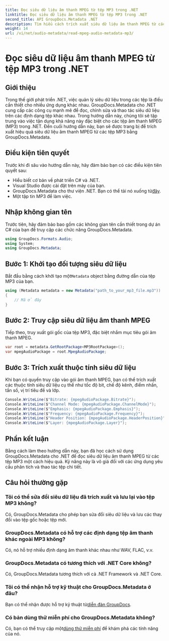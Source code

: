 ```yaml
---
title: Đọc siêu dữ liệu âm thanh MPEG từ tệp MP3 trong .NET
linktitle: Đọc siêu dữ liệu âm thanh MPEG từ tệp MP3 trong .NET
second_title: API GroupDocs.Metadata .NET
description: Tìm hiểu cách trích xuất siêu dữ liệu âm thanh MPEG từ các tệp MP3 trong .NET bằng GroupDocs.Metadata. Nâng cao khả năng phân tích tập tin của bạn.
weight: 14
url: /vi/net/audio-metadata/read-mpeg-audio-metadata-mp3/
---
```


# Đọc siêu dữ liệu âm thanh MPEG từ tệp MP3 trong .NET

## Giới thiệu
Trong thế giới phát triển .NET, việc quản lý siêu dữ liệu trong các tệp là điều cần thiết cho nhiều ứng dụng khác nhau. GroupDocs.Metadata cho .NET cung cấp các công cụ mạnh mẽ để đọc, chỉnh sửa và thao tác siêu dữ liệu trên các định dạng tệp khác nhau. Trong hướng dẫn này, chúng tôi sẽ tập trung vào việc tận dụng khả năng này đặc biệt cho các tệp âm thanh MPEG (MP3) trong .NET. Đến cuối hướng dẫn này, bạn sẽ được trang bị để trích xuất hiệu quả siêu dữ liệu âm thanh MPEG từ các tệp MP3 bằng GroupDocs.Metadata.
## Điều kiện tiên quyết
Trước khi đi sâu vào hướng dẫn này, hãy đảm bảo bạn có các điều kiện tiên quyết sau:
- Hiểu biết cơ bản về phát triển C# và .NET.
- Visual Studio được cài đặt trên máy của bạn.
-  GroupDocs.Metadata cho thư viện .NET. Bạn có thể tải nó xuống từ[đây](https://releases.groupdocs.com/metadata/net/).
- Một tập tin MP3 để làm việc.
## Nhập không gian tên
Trước tiên, hãy đảm bảo bao gồm các không gian tên cần thiết trong dự án C# của bạn để truy cập các chức năng GroupDocs.Metadata.
```csharp
using GroupDocs.Formats.Audio;
using System;
using GroupDocs.Metadata;
```
## Bước 1: Khởi tạo đối tượng siêu dữ liệu
 Bắt đầu bằng cách khởi tạo một`Metadata` object bằng đường dẫn của tệp MP3 của bạn.
```csharp
using (Metadata metadata = new Metadata("path_to_your_mp3_file.mp3"))
{
    // Mã ở đây
}
```
## Bước 2: Truy cập siêu dữ liệu âm thanh MPEG
Tiếp theo, truy xuất gói gốc của tệp MP3, đặc biệt nhắm mục tiêu gói âm thanh MPEG.
```csharp
var root = metadata.GetRootPackage<MP3RootPackage>();
var mpegAudioPackage = root.MpegAudioPackage;
```
## Bước 3: Trích xuất thuộc tính siêu dữ liệu
Khi bạn có quyền truy cập vào gói âm thanh MPEG, bạn có thể trích xuất các thuộc tính siêu dữ liệu cụ thể như tốc độ bit, chế độ kênh, điểm nhấn, tần số, vị trí tiêu đề và lớp.
```csharp
Console.WriteLine($"Bitrate: {mpegAudioPackage.Bitrate}");
Console.WriteLine($"Channel Mode: {mpegAudioPackage.ChannelMode}");
Console.WriteLine($"Emphasis: {mpegAudioPackage.Emphasis}");
Console.WriteLine($"Frequency: {mpegAudioPackage.Frequency}");
Console.WriteLine($"Header Position: {mpegAudioPackage.HeaderPosition}");
Console.WriteLine($"Layer: {mpegAudioPackage.Layer}");
```
## Phần kết luận
Bằng cách làm theo hướng dẫn này, bạn đã học cách sử dụng GroupDocs.Metadata cho .NET để đọc siêu dữ liệu âm thanh MPEG từ các tệp MP3 một cách hiệu quả. Kỹ năng này là vô giá đối với các ứng dụng yêu cầu phân tích và thao tác tệp chi tiết.

## Câu hỏi thường gặp
### Tôi có thể sửa đổi siêu dữ liệu đã trích xuất và lưu lại vào tệp MP3 không?
Có, GroupDocs.Metadata cho phép bạn sửa đổi siêu dữ liệu và lưu các thay đổi vào tệp gốc hoặc tệp mới.
### GroupDocs.Metadata có hỗ trợ các định dạng tệp âm thanh khác ngoài MP3 không?
Có, nó hỗ trợ nhiều định dạng âm thanh khác nhau như WAV, FLAC, v.v.
### GroupDocs.Metadata có tương thích với .NET Core không?
Có, GroupDocs.Metadata tương thích với cả .NET Framework và .NET Core.
### Tôi có thể nhận hỗ trợ kỹ thuật cho GroupDocs.Metadata ở đâu?
 Bạn có thể nhận được hỗ trợ kỹ thuật từ[diễn đàn GroupDocs](https://forum.groupdocs.com/c/metadata/14).
### Có bản dùng thử miễn phí cho GroupDocs.Metadata không?
 Có, bạn có thể truy cập một[dùng thử miễn phí](https://releases.groupdocs.com/) để khám phá các tính năng của nó.